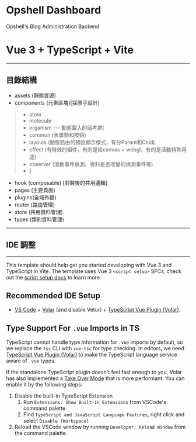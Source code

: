 # Opshell Dashboard
Opshell's Blog Administration Backend

# Vue 3 + TypeScript + Vite

---
## 目錄結構

- assets (靜態資源)
- components (元素區塊)[採原子設計]
> - atom
> - molecule
> - organism
> --- 動態載入的話考慮[
 > - common (表單類和按鈕)
 > - layouts (動態路由的預設顯示樣式，有分Parent和Chid)
 > - effect (有特效的組件，有的是給canvas + webgl，有的是活動特殊用途)
 > - observer (滾動事件偵測、資料是否改變的偵測事件等)
> - ]
- hook (composable) [封裝後的共用邏輯]
- pages (主要頁面)
- plugins(全域外掛)
- router (路由管理)
- store (共用資料管理)
- types (類別資料管理)

---

## IDE 調整
---

This template should help get you started developing with Vue 3 and TypeScript in Vite. The template uses Vue 3 `<script setup>` SFCs, check out the [script setup docs](https://v3.vuejs.org/api/sfc-script-setup.html#sfc-script-setup) to learn more.

## Recommended IDE Setup

- [VS Code](https://code.visualstudio.com/) + [Volar](https://marketplace.visualstudio.com/items?itemName=Vue.volar) (and disable Vetur) + [TypeScript Vue Plugin (Volar)](https://marketplace.visualstudio.com/items?itemName=Vue.vscode-typescript-vue-plugin).

## Type Support For `.vue` Imports in TS

TypeScript cannot handle type information for `.vue` imports by default, so we replace the `tsc` CLI with `vue-tsc` for type checking. In editors, we need [TypeScript Vue Plugin (Volar)](https://marketplace.visualstudio.com/items?itemName=Vue.vscode-typescript-vue-plugin) to make the TypeScript language service aware of `.vue` types.

If the standalone TypeScript plugin doesn't feel fast enough to you, Volar has also implemented a [Take Over Mode](https://github.com/johnsoncodehk/volar/discussions/471#discussioncomment-1361669) that is more performant. You can enable it by the following steps:

1. Disable the built-in TypeScript Extension
   1. Run `Extensions: Show Built-in Extensions` from VSCode's command palette
   2. Find `TypeScript and JavaScript Language Features`, right click and select `Disable (Workspace)`
2. Reload the VSCode window by running `Developer: Reload Window` from the command palette.
